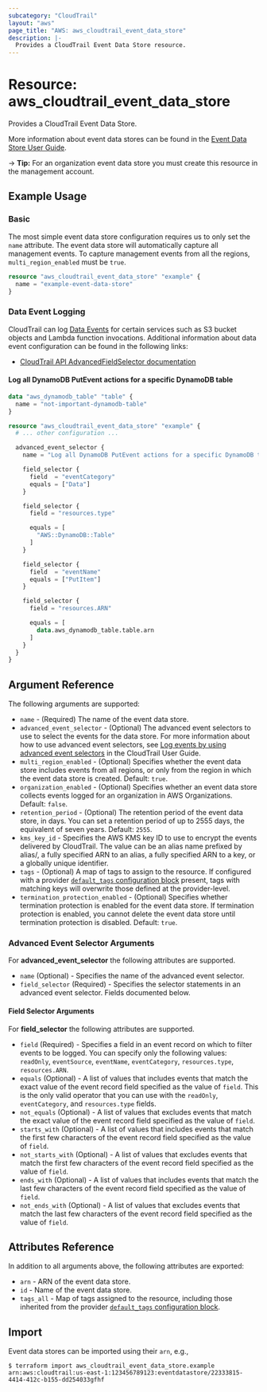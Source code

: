 ```yaml
---
subcategory: "CloudTrail"
layout: "aws"
page_title: "AWS: aws_cloudtrail_event_data_store"
description: |-
  Provides a CloudTrail Event Data Store resource.
---
```


# Resource: aws_cloudtrail_event_data_store

Provides a CloudTrail Event Data Store.

More information about event data stores can be found in the [Event Data Store User Guide](https://docs.aws.amazon.com/awscloudtrail/latest/userguide/query-event-data-store.html).

-> **Tip:** For an organization event data store you must create this resource in the management account.

## Example Usage

### Basic

The most simple event data store configuration requires us to only set the `name` attribute. The event data store will automatically capture all management events. To capture management events from all the regions, `multi_region_enabled` must be `true`.

```terraform
resource "aws_cloudtrail_event_data_store" "example" {
  name = "example-event-data-store"
}
```

### Data Event Logging

CloudTrail can log [Data Events](https://docs.aws.amazon.com/awscloudtrail/latest/userguide/logging-data-events-with-cloudtrail.html) for certain services such as S3 bucket objects and Lambda function invocations. Additional information about data event configuration can be found in the following links:

- [CloudTrail API AdvancedFieldSelector documentation](https://docs.aws.amazon.com/awscloudtrail/latest/APIReference/API_AdvancedFieldSelector.html)

#### Log all DynamoDB PutEvent actions for a specific DynamoDB table

```terraform
data "aws_dynamodb_table" "table" {
  name = "not-important-dynamodb-table"
}

resource "aws_cloudtrail_event_data_store" "example" {
  # ... other configuration ...

  advanced_event_selector {
    name = "Log all DynamoDB PutEvent actions for a specific DynamoDB table"

    field_selector {
      field  = "eventCategory"
      equals = ["Data"]
    }

    field_selector {
      field = "resources.type"

      equals = [
        "AWS::DynamoDB::Table"
      ]
    }

    field_selector {
      field  = "eventName"
      equals = ["PutItem"]
    }

    field_selector {
      field = "resources.ARN"

      equals = [
        data.aws_dynamodb_table.table.arn
      ]
    }
  }
}
```

## Argument Reference

The following arguments are supported:

- `name` - (Required) The name of the event data store.
- `advanced_event_selector` - (Optional) The advanced event selectors to use to select the events for the data store. For more information about how to use advanced event selectors, see [Log events by using advanced event selectors](https://docs.aws.amazon.com/awscloudtrail/latest/userguide/logging-data-events-with-cloudtrail.html#creating-data-event-selectors-advanced) in the CloudTrail User Guide.
- `multi_region_enabled` - (Optional) Specifies whether the event data store includes events from all regions, or only from the region in which the event data store is created. Default: `true`.
- `organization_enabled` - (Optional) Specifies whether an event data store collects events logged for an organization in AWS Organizations. Default: `false`.
- `retention_period` - (Optional) The retention period of the event data store, in days. You can set a retention period of up to 2555 days, the equivalent of seven years. Default: `2555`.
- `kms_key_id` - Specifies the AWS KMS key ID to use to encrypt the events delivered by CloudTrail. The value can be an alias name prefixed by alias/, a fully specified ARN to an alias, a fully specified ARN to a key, or a globally unique identifier.
- `tags` - (Optional) A map of tags to assign to the resource. If configured with a provider [`default_tags` configuration block](https://registry.terraform.io/providers/hashicorp/aws/latest/docs#default_tags-configuration-block) present, tags with matching keys will overwrite those defined at the provider-level.
- `termination_protection_enabled` - (Optional) Specifies whether termination protection is enabled for the event data store. If termination protection is enabled, you cannot delete the event data store until termination protection is disabled. Default: `true`.

### Advanced Event Selector Arguments

For **advanced_event_selector** the following attributes are supported.

- `name` (Optional) - Specifies the name of the advanced event selector.
- `field_selector` (Required) - Specifies the selector statements in an advanced event selector. Fields documented below.

#### Field Selector Arguments

For **field_selector** the following attributes are supported.

- `field` (Required) - Specifies a field in an event record on which to filter events to be logged. You can specify only the following values: `readOnly`, `eventSource`, `eventName`, `eventCategory`, `resources.type`, `resources.ARN`.
- `equals` (Optional) - A list of values that includes events that match the exact value of the event record field specified as the value of `field`. This is the only valid operator that you can use with the `readOnly`, `eventCategory`, and `resources.type` fields.
- `not_equals` (Optional) - A list of values that excludes events that match the exact value of the event record field specified as the value of `field`.
- `starts_with` (Optional) - A list of values that includes events that match the first few characters of the event record field specified as the value of `field`.
- `not_starts_with` (Optional) - A list of values that excludes events that match the first few characters of the event record field specified as the value of `field`.
- `ends_with` (Optional) - A list of values that includes events that match the last few characters of the event record field specified as the value of `field`.
- `not_ends_with` (Optional) - A list of values that excludes events that match the last few characters of the event record field specified as the value of `field`.

## Attributes Reference

In addition to all arguments above, the following attributes are exported:

- `arn` - ARN of the event data store.
- `id` - Name of the event data store.
- `tags_all` - Map of tags assigned to the resource, including those inherited from the provider [`default_tags` configuration block](https://registry.terraform.io/providers/hashicorp/aws/latest/docs#default_tags-configuration-block).

## Import

Event data stores can be imported using their `arn`, e.g.,

```
$ terraform import aws_cloudtrail_event_data_store.example arn:aws:cloudtrail:us-east-1:123456789123:eventdatastore/22333815-4414-412c-b155-dd254033gfhf
```
